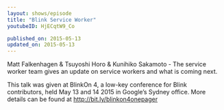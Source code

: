 ```yaml
---
layout: shows/episode
title: "Blink Service Worker"
youtubeID: HjECqtW9_Co

published_on: 2015-05-13
updated_on: 2015-05-13
---
```

Matt Falkenhagen & Tsuyoshi Horo & Kunihiko Sakamoto - The service worker team gives an update on service workers and what is coming next.

This talk was given at BlinkOn 4, a low-key conference for Blink contributors, held May 13 and 14 2015 in Google’s Sydney office. More details can be found at http://bit.ly/blinkon4onepager
